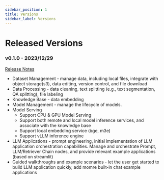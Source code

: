 ```yaml
---
sidebar_position: 1
title: Versions
sidebar_label: Versions
---
```

# Released Versions

### v0.1.0 - 2023/12/29

[Release Notes](https://github.com/kubeagi/arcadia/releases/tag/v0.1.0)

* Dataset Management - manage data, including local files, integrate with object storage(s3), data editing, version control, and file download
* Data Processing - data cleaning, text splitting (e.g., text segmentation, QA splitting), file labeling
* Knowledge Base - data embedding
* Model Management - manage the lifecycle of models.
* Model Serving
  - Support CPU & GPU Model Serving
  - Support both remote and local model inference services, and associate with the knowledge base
  - Support local embedding service (bge, m3e)
  - Support vLLM inference engine
* LLM Applications - prompt engineering, initial implementation of LLM application orchestration capabilities. Manage and orchestrate Prompt, LLM/Retriever Chain nodes, and provide relevant example applications (based on streamlit)
* Guided walkthroughs and example scenarios - let the user get started to build LLM application quickly, add momre built-in chat example applications
